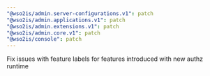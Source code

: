 ```yaml
---
"@wso2is/admin.server-configurations.v1": patch
"@wso2is/admin.applications.v1": patch
"@wso2is/admin.extensions.v1": patch
"@wso2is/admin.core.v1": patch
"@wso2is/console": patch
---
```


Fix issues with feature labels for features introduced with new authz runtime
